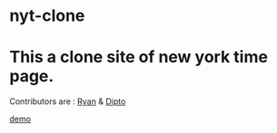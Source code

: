 # nyt-clone

# This a clone site of new york time page.

Contributors are : [Ryan](https://github.com/rvvergara) & [Dipto](https://github.com/dipto0321)

[demo](https://dipto0321.github.io/nyt-clone/)
